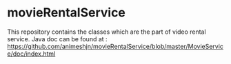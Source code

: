 # movieRentalService
This repository contains the classes which are the part of video rental service. 
Java doc can be found at :
https://github.com/animeshjn/movieRentalService/blob/master/MovieService/doc/index.html
